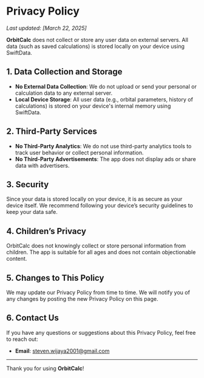 # Privacy Policy

_Last updated: [March 22, 2025]_

**OrbitCalc** does not collect or store any user data on external servers. All data (such as saved calculations) is stored locally on your device using SwiftData.

## 1. Data Collection and Storage

- **No External Data Collection**: We do not upload or send your personal or calculation data to any external server.
- **Local Device Storage**: All user data (e.g., orbital parameters, history of calculations) is stored on your device's internal memory using SwiftData.

## 2. Third-Party Services

- **No Third-Party Analytics**: We do not use third-party analytics tools to track user behavior or collect personal information.
- **No Third-Party Advertisements**: The app does not display ads or share data with advertisers.

## 3. Security

Since your data is stored locally on your device, it is as secure as your device itself. We recommend following your device’s security guidelines to keep your data safe.

## 4. Children’s Privacy

OrbitCalc does not knowingly collect or store personal information from children. The app is suitable for all ages and does not contain objectionable content.

## 5. Changes to This Policy

We may update our Privacy Policy from time to time. We will notify you of any changes by posting the new Privacy Policy on this page.

## 6. Contact Us

If you have any questions or suggestions about this Privacy Policy, feel free to reach out:
- **Email**: [steven.wijaya2001@gmail.com](mailto:steven.wijaya2001@gmail.com?subject=OrbitCalc%20Privacy%20Policy%20Inquiry)

---

Thank you for using **OrbitCalc**!
